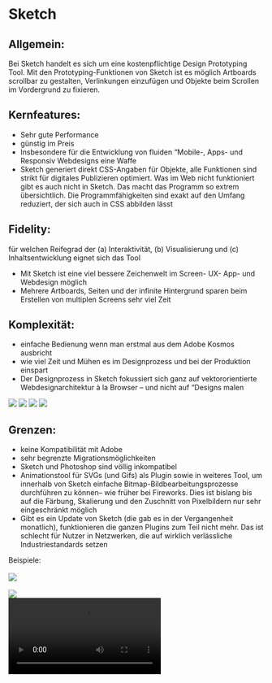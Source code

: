 # Sketch

## Allgemein:
Bei Sketch handelt es sich um eine kostenpflichtige Design Prototyping Tool.
Mit den Prototyping-Funktionen von Sketch ist es möglich Artboards scrollbar zu gestalten, Verlinkungen einzufügen und Objekte beim Scrollen im Vordergrund zu fixieren.

## Kernfeatures:
- Sehr gute Performance
- günstig im Preis
- Insbesondere für die Entwicklung von fluiden “Mobile-, Apps- und Responsiv Webdesigns eine Waffe
- Sketch generiert direkt CSS-Angaben für Objekte, alle Funktionen sind strikt für digitales Publizieren optimiert. Was im Web nicht funktioniert gibt es auch nicht in Sketch. Das macht das Programm so extrem übersichtlich. Die Programmfähigkeiten sind exakt auf den Umfang reduziert, der sich auch in CSS abbilden lässt

## Fidelity:
für welchen Reifegrad der (a) Interaktivität, (b) Visualisierung und (c) Inhaltsentwicklung eignet sich das Tool
- Mit Sketch ist eine viel bessere Zeichenwelt im Screen- UX- App- und Webdesign möglich
- Mehrere Artboards, Seiten und der infinite Hintergrund sparen beim Erstellen von multiplen Screens sehr viel Zeit

## Komplexität:
- einfache Bedienung wenn man erstmal aus dem Adobe Kosmos ausbricht
- wie viel Zeit und Mühen es im Designprozess und bei der Produktion einspart
- Der Designprozess in Sketch fokussiert sich ganz auf vektororientierte Webdesignarchitektur à la Browser – und nicht auf “Designs malen

<img src="https://klotkawa.github.io/IFD-WiSe20-21/Task2/Prototyping.jpeg">
<img src="https://klotkawa.github.io/IFD-WiSe20-21/Task2/Prototyping2.jpeg">
<img src="https://klotkawa.github.io/IFD-WiSe20-21/Task2/Prototyping3.jpeg">
<img src="https://klotkawa.github.io/IFD-WiSe20-21/Task2/Prototyping4.jpeg">

## Grenzen:
- keine Kompatibilität mit Adobe
- sehr begrenzte Migrationsmöglichkeiten
- Sketch und Photoshop sind völlig inkompatibel
- Animationstool für SVGs (und Gifs) als Plugin sowie in weiteres Tool, um innerhalb von Sketch einfache Bitmap-Bildbearbeitungsprozesse durchführen zu können– wie früher bei Fireworks. Dies ist bislang bis auf die Färbung, Skalierung und den Zuschnitt von Pixelbildern nur sehr eingeschränkt möglich
- Gibt es ein Update von Sketch (die gab es in der Vergangenheit monatlich), funktionieren die ganzen Plugins zum Teil nicht mehr. Das ist schlecht für Nutzer in Netzwerken, die auf wirklich verlässliche Industriestandards setzen 

Beispiele:
<br>
<br>
<img src="https://klotkawa.github.io/IFD-WiSe20-21/Task2/Fixieren.gif">
<br>
<br>
<img src="https://klotkawa.github.io/IFD-WiSe20-21/Task2/Links bearbeiten.jpg">
<br>
<video controls>
  <source src="https://klotkawa.github.io/IFD-WiSe20-21/Task2/Verlinken.mp4" type="video/mp4" />
</video>

